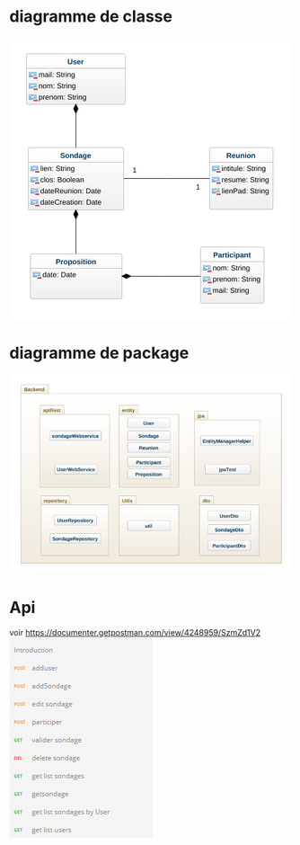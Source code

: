 
# diagramme de classe

![diagramme de classe](images/sir.png "classes")


# diagramme de package

![diagramme de package](images/sir_package.png "packages")


# Api 

voir https://documenter.getpostman.com/view/4248959/SzmZd1V2
![api](images/api.png "api")